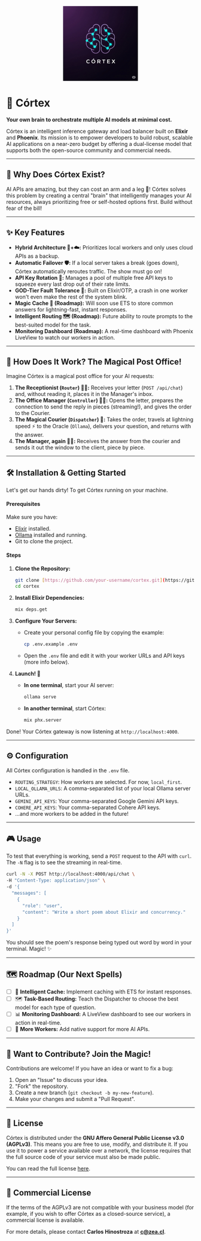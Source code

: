 <div align="center">
  <img src="logo.png" alt="Córtex Logo" width="200"/>
</div>

# 🧠 Córtex

**Your own brain to orchestrate multiple AI models at minimal cost.**

Córtex is an intelligent inference gateway and load balancer built on **Elixir** and **Phoenix**. Its mission is to empower developers to build robust, scalable AI applications on a near-zero budget by offering a dual-license model that supports both the open-source community and commercial needs.

---

## 🤔 Why Does Córtex Exist?

AI APIs are amazing, but they can cost an arm and a leg 💸! Córtex solves this problem by creating a central "brain" that intelligently manages your AI resources, always prioritizing free or self-hosted options first. Build without fear of the bill!

---

## ✨ Key Features

* **Hybrid Architecture 🏡+☁️:** Prioritizes local workers and only uses cloud APIs as a backup.
* **Automatic Failover 🛡️:** If a local server takes a break (goes down), Córtex automatically reroutes traffic. The show must go on!
* **API Key Rotation 🔑:** Manages a pool of multiple free API keys to squeeze every last drop out of their rate limits.
* **GOD-Tier Fault Tolerance 💪:** Built on Elixir/OTP, a crash in one worker won't even make the rest of the system blink.
* **Magic Cache 🧠 (Roadmap):** Will soon use ETS to store common answers for lightning-fast, instant responses.
* **Intelligent Routing 🗺️ (Roadmap):** Future ability to route prompts to the best-suited model for the task.
* **Monitoring Dashboard (Roadmap):** A real-time dashboard with Phoenix LiveView to watch our workers in action.

---

## 📮 How Does It Work? The Magical Post Office!

Imagine Córtex is a magical post office for your AI requests:

1.  **The Receptionist (`Router`) 🧑‍💼:** Receives your letter (`POST /api/chat`) and, without reading it, places it in the Manager's inbox.
2.  **The Office Manager (`Controller`) 👨‍💼:** Opens the letter, prepares the connection to send the reply in pieces (streaming!), and gives the order to the Courier.
3.  **The Magical Courier (`Dispatcher`) 🚀:** Takes the order, travels at lightning speed ⚡ to the Oracle (`Ollama`), delivers your question, and returns with the answer.
4.  **The Manager, again 👨‍💼:** Receives the answer from the courier and sends it out the window to the client, piece by piece.

---

## 🛠️ Installation & Getting Started

Let's get our hands dirty! To get Córtex running on your machine.

#### **Prerequisites**

Make sure you have:
* [Elixir](https://elixir-lang.org/install.html) installed.
* [Ollama](https://ollama.com/) installed and running.
* Git to clone the project.

#### **Steps**

1.  **Clone the Repository:**
    ```bash
    git clone [https://github.com/your-username/cortex.git](https://github.com/your-username/cortex.git)
    cd cortex
    ```

2.  **Install Elixir Dependencies:**
    ```bash
    mix deps.get
    ```

3.  **Configure Your Servers:**
    * Create your personal config file by copying the example:
        ```bash
        cp .env.example .env
        ```
    * Open the `.env` file and edit it with your worker URLs and API keys (more info below).

4.  **Launch! 🚀**
    * **In one terminal**, start your AI server:
        ```bash
        ollama serve
        ```
    * **In another terminal**, start Córtex:
        ```bash
        mix phx.server
        ```

Done! Your Córtex gateway is now listening at `http://localhost:4000`.

---

## ⚙️ Configuration

All Córtex configuration is handled in the `.env` file.

* `ROUTING_STRATEGY`: How workers are selected. For now, `local_first`.
* `LOCAL_OLLAMA_URLS`: A comma-separated list of your local Ollama server URLs.
* `GEMINI_API_KEYS`: Your comma-separated Google Gemini API keys.
* `COHERE_API_KEYS`: Your comma-separated Cohere API keys.
* ...and more workers to be added in the future!

---

## 🎮 Usage

To test that everything is working, send a `POST` request to the API with `curl`. The `-N` flag is to see the streaming in real-time.

```bash
curl -N -X POST http://localhost:4000/api/chat \
-H "Content-Type: application/json" \
-d '{
  "messages": [
    {
      "role": "user",
      "content": "Write a short poem about Elixir and concurrency."
    }
  ]
}'
````

You should see the poem's response being typed out word by word in your terminal. Magic\! ✨

-----

## 🗺️ Roadmap (Our Next Spells)

  * [ ] 🧠 **Intelligent Cache:** Implement caching with ETS for instant responses.
  * [ ] 🗺️ **Task-Based Routing:** Teach the Dispatcher to choose the best model for each type of question.
  * [ ] 📊 **Monitoring Dashboard:** A LiveView dashboard to see our workers in action in real-time.
  * [ ] 🔌 **More Workers:** Add native support for more AI APIs.

-----

## 🤝 Want to Contribute? Join the Magic\!

Contributions are welcome\! If you have an idea or want to fix a bug:

1.  Open an "Issue" to discuss your idea.
2.  "Fork" the repository.
3.  Create a new branch (`git checkout -b my-new-feature`).
4.  Make your changes and submit a "Pull Request".

-----

## 📜 License

Córtex is distributed under the **GNU Affero General Public License v3.0 (AGPLv3)**. This means you are free to use, modify, and distribute it. If you use it to power a service available over a network, the license requires that the full source code of your service must also be made public.

You can read the full license [here](https://www.gnu.org/licenses/agpl-3.0.html).

-----

## 💼 Commercial License

If the terms of the AGPLv3 are not compatible with your business model (for example, if you wish to offer Córtex as a closed-source service), a commercial license is available.

For more details, please contact **Carlos Hinostroza** at **c@zea.cl**.